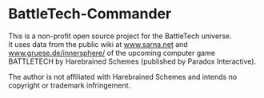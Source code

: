 # BattleTech-Commander
This is a non-profit open source project for the BattleTech universe. <br>
It uses data from the public wiki at www.sarna.net and www.gruese.de/innersphere/ of the upcoming computer game BATTLETECH by Harebrained Schemes (published by Paradox Interactive).

The author is not affiliated with Harebrained Schemes and intends no copyright or trademark infringement.
